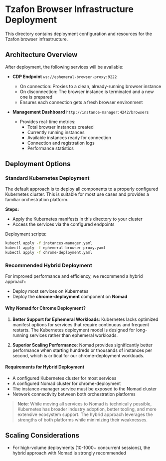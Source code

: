 # Tzafon Browser Infrastructure Deployment

This directory contains deployment configuration and resources for the Tzafon browser infrastructure.

## Architecture Overview

After deployment, the following services will be available:

- **CDP Endpoint** `ws://ephemeral-browser-proxy:9222`

  - On connection: Proxies to a clean, already-running browser instance
  - On disconnection: The browser instance is terminated and a new one is prepared
  - Ensures each connection gets a fresh browser environment

- **Management Dashboard** `http://instance-manager:4242/browsers`
  - Provides real-time metrics:
    - Total browser instances created
    - Currently running instances
    - Available instances ready for connection
    - Connection and registration logs
    - Performance statistics

## Deployment Options

### Standard Kubernetes Deployment

The default approach is to deploy all components to a properly configured Kubernetes cluster. This is suitable for most use cases and provides a familiar orchestration platform.

**Steps:**

- Apply the Kubernetes manifests in this directory to your cluster
- Access the services via the configured endpoints

Deployment scripts:

```bash
kubectl apply -f instances-manager.yaml
kubectl apply -f ephemeral-browser-proxy.yaml
kubectl apply -f chrome-deployment.yaml
```

### Recommended Hybrid Deployment

For improved performance and efficiency, we recommend a hybrid approach:

- Deploy most services on Kubernetes
- Deploy the **chrome-deployment** component on **Nomad**

#### Why Nomad for Chrome Deployment?

1. **Better Support for Ephemeral Workloads**: Kubernetes lacks optimized manifest options for services that require continuous and frequent restarts. The Kubernetes deployment model is designed for long-running services rather than ephemeral workloads.

2. **Superior Scaling Performance**: Nomad provides significantly better performance when starting hundreds or thousands of instances per second, which is critical for our chrome-deployment workloads.

#### Requirements for Hybrid Deployment

- A configured Kubernetes cluster for most services
- A configured Nomad cluster for chrome-deployment
- The instance-manager service must be exposed to the Nomad cluster
- Network connectivity between both orchestration platforms

> **Note**: While moving all services to Nomad is technically possible, Kubernetes has broader industry adoption, better tooling, and more extensive ecosystem support. The hybrid approach leverages the strengths of both platforms while minimizing their weaknesses.

## Scaling Considerations

- For high-volume deployments (10-1000+ concurrent sessions), the hybrid approach with Nomad is strongly recommended
